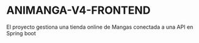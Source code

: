 # ANIMANGA-V4-FRONTEND
El proyecto gestiona una tienda online de Mangas conectada a una API en Spring boot
